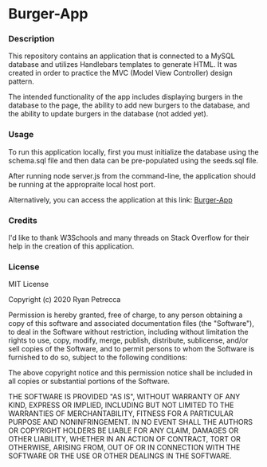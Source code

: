 # Burger-App

### Description 

This repository contains an application that is connected to a MySQL database and utilizes Handlebars templates to generate HTML.  It was created in order to practice the MVC (Model View Controller) design pattern.

The intended functionality of the app includes displaying burgers in the database to the page, the ability to add new burgers to the database, and the ability to update burgers in the database (not added yet).

### Usage

To run this application locally, first you must initialize the database using the schema.sql file and then data can be pre-populated using the seeds.sql file.

After running node server.js from the command-line, the application should be running at the appropraite local host port.

Alternatively, you can access the application at this link: [Burger-App](https://stormy-lake-02441.herokuapp.com/)

### Credits

I'd like to thank W3Schools and many threads on Stack Overflow for their help in the creation of this application.

### License

MIT License

Copyright (c) 2020 Ryan Petrecca

Permission is hereby granted, free of charge, to any person obtaining a copy of this software and associated documentation files (the "Software"), to deal in the Software without restriction, including without limitation the rights to use, copy, modify, merge, publish, distribute, sublicense, and/or sell copies of the Software, and to permit persons to whom the Software is furnished to do so, subject to the following conditions:

The above copyright notice and this permission notice shall be included in all copies or substantial portions of the Software.

THE SOFTWARE IS PROVIDED "AS IS", WITHOUT WARRANTY OF ANY KIND, EXPRESS OR IMPLIED, INCLUDING BUT NOT LIMITED TO THE WARRANTIES OF MERCHANTABILITY, FITNESS FOR A PARTICULAR PURPOSE AND NONINFRINGEMENT. IN NO EVENT SHALL THE AUTHORS OR COPYRIGHT HOLDERS BE LIABLE FOR ANY CLAIM, DAMAGES OR OTHER LIABILITY, WHETHER IN AN ACTION OF CONTRACT, TORT OR OTHERWISE, ARISING FROM, OUT OF OR IN CONNECTION WITH THE SOFTWARE OR THE USE OR OTHER DEALINGS IN THE SOFTWARE.
